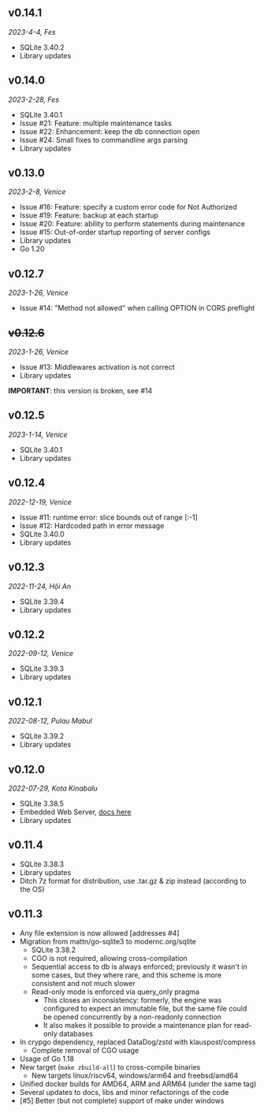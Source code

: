 ## v0.14.1
*2023-4-4, Fes*

- SQLite 3.40.2
- Library updates

## v0.14.0
*2023-2-28, Fes*

- SQLite 3.40.1
- Issue #21: Feature: multiple maintenance tasks
- Issue #22: Enhancement: keep the db connection open
- Issue #24: Small fixes to commandline args parsing
- Library updates

## v0.13.0
*2023-2-8, Venice*

- Issue #16: Feature: specify a custom error code for Not Authorized
- Issue #19: Feature: backup at each startup
- Issue #20: Feature: ability to perform statements during maintenance
- Issue #15: Out-of-order startup reporting of server configs
- Library updates
- Go 1.20

## v0.12.7
*2023-1-26, Venice*

- Issue #14: "Method not allowed" when calling OPTION in CORS preflight

## ~~v0.12.6~~
*2023-1-26, Venice*

- Issue #13: Middlewares activation is not correct
- Library updates

**IMPORTANT**: this version is broken, see #14

## v0.12.5
*2023-1-14, Venice*

- SQLite 3.40.1
- Library updates

## v0.12.4
*2022-12-19, Venice*

- Issue #11: runtime error: slice bounds out of range [:-1]
- Issue #12: Hardcoded path in error message
- SQLite 3.40.0
- Library updates

## v0.12.3
*2022-11-24, Hội An*

- SQLite 3.39.4
- Library updates

## v0.12.2
*2022-09-12, Venice*

- SQLite 3.39.3
- Library updates

## v0.12.1
*2022-08-12, Pulau Mabul*

- SQLite 3.39.2
- Library updates

## v0.12.0
*2022-07-29, Kota Kinabalu*

- SQLite 3.38.5
- Embedded Web Server, [docs here](https://germ.gitbook.io/ws4sqlite/documentation/web-server)
- Library updates

## v0.11.4

- SQLite 3.38.3
- Library updates
- Ditch 7z format for distribution, use .tar.gz & zip instead (according to the OS)

## v0.11.3

- Any file extension is now allowed [addresses #4]
- Migration from mattn/go-sqlite3 to modernc.org/sqlite
  - SQLite 3.38.2 
  - CGO is not required, allowing cross-compilation
  - Sequential access to db is always enforced; previously it wasn't in some cases, but they where
    rare, and this scheme is more consistent and not much slower
  - Read-only mode is enforced via query_only pragma
    - This closes an inconsistency: formerly, the engine was configured to expect an immutable file,
      but the same file could be opened concurrently by a non-readonly connection
    - It also makes it possible to provide a maintenance plan for read-only databases
- In crypgo dependency, replaced DataDog/zstd with klauspost/compress
  - Complete removal of CGO usage
- Usage of Go 1.18 
- New target (`make zbuild-all`) to cross-compile binaries
  - New targets linux/riscv64, windows/arm64 and freebsd/amd64 
- Unified docker builds for AMD64, ARM and ARM64 (under the same tag)
- Several updates to docs, libs and minor refactorings of the code
- [#5] Better (but not complete) support of make under windows
